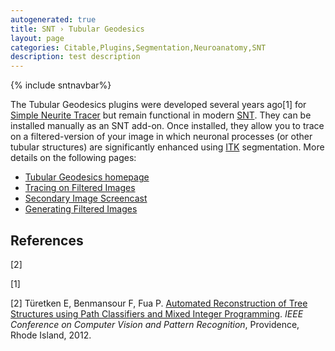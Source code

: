```yaml
---
autogenerated: true
title: SNT › Tubular Geodesics
layout: page
categories: Citable,Plugins,Segmentation,Neuroanatomy,SNT
description: test description
---
```


{% include sntnavbar%}


The Tubular Geodesics plugins were developed several years ago[1] for [Simple Neurite Tracer](SNT__FAQ#snt) but remain functional in modern [SNT](/plugins/snt). They can be installed manually as an SNT add-on. Once installed, they allow you to trace on a filtered-version of your image in which neuronal processes (or other tubular structures) are significantly enhanced using [ITK](/software/itk) segmentation. More details on the following pages:

-   [Tubular Geodesics homepage](https://www.epfl.ch/labs/cvlab/software/biomedical/delin-fiji/)
-   [Tracing on Filtered Images](SNT__Manual#Main_Dialog#Tracing_On_Secondary_image)
-   [Secondary Image Screencast](SNT__Screencasts#Secondary_Images)
-   [Generating Filtered Images](SNT__Step-By-Step_Instructions#Generating_Filtered_Images)

References
----------

<references >

[2]

</references>

    

[1] 

[2] Türetken E, Benmansour F, Fua P. [Automated Reconstruction of Tree Structures using Path Classifiers and Mixed Integer Programming](https://infoscience.epfl.ch/record/176222/files/turetken_et_al_2012.pdf?version=1). <i>IEEE Conference on Computer Vision and Pattern Recognition</i>, Providence, Rhode Island, 2012.
